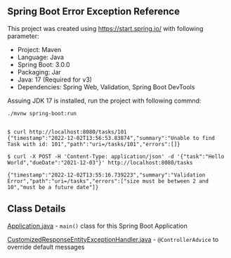 ## Spring Boot Error Exception Reference

This project was created using https://start.spring.io/ with following parameter:

* Project: Maven
* Language: Java
* Spring Boot: 3.0.0
* Packaging: Jar
* Java: 17 (Required for v3)
* Dependencies: Spring Web, Validation, Spring Boot DevTools

Assuing JDK 17 is installed, run the project with following commnd:

```shell
./mvnw spring-boot:run
```

```shell

$ curl http://localhost:8080/tasks/101
{"timestamp":"2022-12-02T13:56:53.83874","summary":"Unable to find Task with id: 101","path":"uri=/tasks/101","errors":[]}

$ curl -X POST -H 'Content-Type: application/json' -d '{"task":"Hello World","dueDate":"2021-12-03"}' http://localhost:8080/tasks

{"timestamp":"2022-12-02T13:55:16.739223","summary":"Validation Error","path":"uri=/tasks","errors":["size must be between 2 and 10","must be a future date"]}
```

## Class Details
[Application.java][1] - `main()` class for this Spring Boot Application

[CustomizedResponseEntityExceptionHandler.java][2] - `@ControllerAdvice` to override default messages

[1]: https://github.com/ronygomes/reference/blob/master/SpringBoot/spring-boot-error-exception/src/main/java/me/ronygomes/reference/springboot/Application.java
[2]: https://github.com/ronygomes/reference/blob/master/SpringBoot/spring-boot-error-exception/src/main/java/me/ronygomes/reference/springboot/CustomizedResponseEntityExceptionHandler.java
